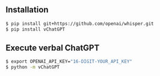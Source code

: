 ## Installation
``` bash
$ pip install git+https://github.com/openai/whisper.git
$ pip install vChatGPT
```

## Execute verbal ChatGPT
``` bash
$ export OPENAI_API_KEY="16-DIGIT-YOUR_API_KEY"
$ python -m vChatGPT
```
